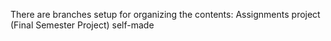 There are branches setup for organizing the contents:
Assignments
project (Final Semester Project)
self-made
